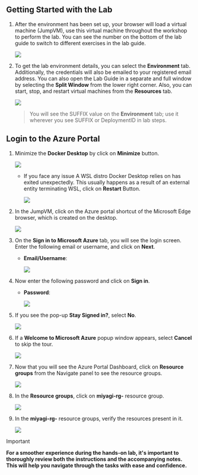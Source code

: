 ## Getting Started with the Lab

1. After the environment has been set up, your browser will load a virtual machine (JumpVM), use this virtual machine throughout the workshop to perform the lab. You can see the number on the bottom of the lab guide to switch to different exercises in the lab guide.

   ![](./Media/gettingstartedpagenew1-v2.png)
 
1. To get the lab environment details, you can select the **Environment** tab. Additionally, the credentials will also be emailed to your registered email address. You can also open the Lab Guide in a separate and full window by selecting the **Split Window** from the lower right corner. Also, you can start, stop, and restart virtual machines from the **Resources** tab.

    ![](./Media/gettingstartedpagenew2-v2.png)
   
   > You will see the SUFFIX value on the **Environment** tab; use it wherever you see SUFFIX or DeploymentID in lab steps.
 
## Login to the Azure Portal

1. Minimize the **Docker Desktop** by click on **Minimize** button.

   ![](./Media/getting-docker.png)

   - If you face any issue A WSL distro Docker Desktop relies on has exited unexpectedly. This usually happens as a result of an external entity terminating WSL, click on **Restart** Button.

      ![](./Media/docker-issue.png)

1. In the JumpVM, click on the Azure portal shortcut of the Microsoft Edge browser, which is created on the desktop.

   ![](./Media/gettingstartpage3.png)

1. On the **Sign in to Microsoft Azure** tab, you will see the login screen. Enter the following email or username, and click on **Next**. 

   * **Email/Username**: **<inject key="AzureAdUserEmail"></inject>**

     ![](./Media/img4.png)
     
1. Now enter the following password and click on **Sign in**.
   
   * **Password**: **<inject key="AzureAdUserPassword"></inject>**

     ![](./Media/img5.png)
   
1. If you see the pop-up **Stay Signed in?**, select **No**.

   ![](./Media/img7.png)

1. If a **Welcome to Microsoft Azure** popup window appears, select **Cancel** to skip the tour.

    ![](./Media/welcome-update.png)
   
1. Now that you will see the Azure Portal Dashboard, click on **Resource groups** from the Navigate panel to see the resource groups.

   ![](./Media/img10.png)

1. In the **Resource groups**, click on **miyagi-rg-<inject key="DeploymentID" enableCopy="false"/>** resource group.

   ![](./Media/resource-group.png)

1. In the **miyagi-rg-<inject key="DeploymentID" enableCopy="false"/>** resource groups, verify the resources present in it.

   ![](./Media/rgname.png)


> [!IMPORTANT]
> **For a smoother experience during the hands-on lab, it's important to thoroughly review both the instructions and the accompanying notes. This will help you navigate through the tasks with ease and confidence.**
